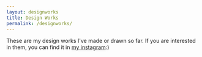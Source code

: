 ```yaml
---
layout: designworks
title: Design Works
permalink: /designworks/
---
```

These are my design works I've made or drawn so far. If you are interested in them, you can find it in [my instagram](https://www.instagram.com/jchung_designworks/):)